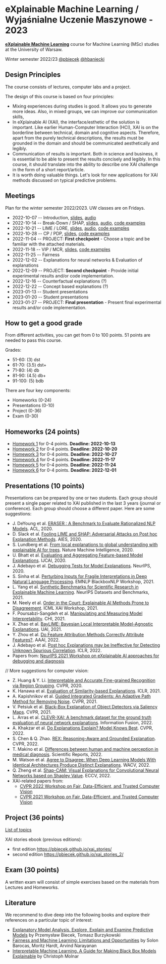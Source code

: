 # eXplainable Machine Learning / Wyjaśnialne Uczenie Maszynowe - 2023

[**eXplainable Machine Learning**](https://usosweb.uw.edu.pl/kontroler.php?_action=katalog2/przedmioty/pokazPrzedmiot&kod=1000-319bEML) course for Machine Learning (MSc) studies at the University of Warsaw. 

Winter semester 2022/23 [@pbiecek](https://github.com/pbiecek) [@hbaniecki](https://github.com/hbaniecki)


## Design Principles

The course consists of lectures, computer labs and a project.

The design of this course is based on four principles:

- Mixing experiences during studies is good. It allows you to generate more ideas. Also, in mixed groups, we can improve our communication skills,
- In eXplainable AI (XAI), the interface/esthetic of the solution is important. Like earlier Human-Computer Interaction (HCI), XAI is on the borderline between technical, domain and cognitive aspects. Therefore, apart from the purely technical descriptions, the results must be grounded in the domain and should be communicated aesthetically and legibly. 
- Communication of results is important. Both in science and business, it is essential to be able to present the results concisely and legibly. In this course, it should translate into the ability to describe one XAI challenge in the form of a short report/article.
- It is worth doing valuable things. Let's look for new applications for XAI methods discussed on typical predictive problems.


## Meetings

Plan for the winter semester 2022/2023. UW classes are on Fridays. 


* 2022-10-07  -- Introduction, [slides](https://htmlpreview.github.io/?https://raw.githubusercontent.com/mim-uw/TrustworthyMachineLearning-2023/main/Lectures/01_introduction.html#/title-slide), [audio](https://youtu.be/1UkrvKyvMDw)
* 2022-10-14  -- Break-Down / SHAP, [slides](https://htmlpreview.github.io/?https://raw.githubusercontent.com/mim-uw/eXplainableMachineLearning-2023/main/Lectures/02_shap.html#/title-slide), [audio](https://youtu.be/SJQWAJLhMas), [code examples](https://mim-uw.github.io/eXplainableMachineLearning-2023/hw2_shap_with_xgboost_on_titanic.html)
* 2022-10-21  -- LIME / LORE, [slides](https://htmlpreview.github.io/?https://raw.githubusercontent.com/mim-uw/eXplainableMachineLearning-2023/main/Lectures/03_lime.html), [audio](https://youtu.be/l5I1uwoKrME), [code examples](https://mim-uw.github.io/eXplainableMachineLearning-2023/hw3_lime_with_xgboost_on_titanic.html)
* 2022-10-28  -- CP / PDP, [slides](https://htmlpreview.github.io/?https://raw.githubusercontent.com/mim-uw/eXplainableMachineLearning-2023/main/Lectures/04_pdp.html#/title-slide), [code examples](https://mim-uw.github.io/eXplainableMachineLearning-2023/hw4_cp_and_pdp_with_xgboost_on_titanic.html)
* 2022-11-04  -- PROJECT: **First checkpoint** - Choose a topic and be familiar with the attached materials.
* 2022-11-18  -- VIP / MCR, [slides](https://htmlpreview.github.io/?https://raw.githubusercontent.com/mim-uw/eXplainableMachineLearning-2023/main/Lectures/05_vip.html#/title-slide), [code examples](https://mim-uw.github.io/eXplainableMachineLearning-2023/hw5_pvi_with_xgboost_on_titanic.html)
* 2022-11-25  -- Fairness
* 2022-12-02  -- Explanations for neural networks & Evaluation of explanations 
* 2022-12-09  -- PROJECT: **Second checkpoint** - Provide initial experimental results and/or code implementation.
* 2022-12-16  -- Counterfactual explanations (?)
* 2022-12-22  -- Concept based explanations (?)
* 2023-01-13  -- Student presentations
* 2023-01-20  -- Student presentations
* 2023-01-27  -- PROJECT:  **Final presentation** - Present final experimental results and/or code implementation.


## How to get a good grade

From different activities, you can get from 0 to 100 points. 51 points are needed to pass this course.

Grades:

* 51-60: (3) dst
* 61-70: (3.5) dst+
* 71-80: (4) db
* 81-90: (4.5) db+
* 91-100: (5) bdb


There are four key components:

* Homeworks (0-24)
* Presentations (0-10)
* Project (0-36)
* Exam  (0-30)

## Homeworks (24 points)

 - [Homework 1](https://github.com/mim-uw/TrustworthyMachineLearning-2023/tree/main/Homeworks/HW1)  for 0-4 points. **Deadline: 2022-10-13**
 - [Homework 2](https://github.com/mim-uw/TrustworthyMachineLearning-2023/tree/main/Homeworks/HW2)  for 0-4 points. **Deadline: 2022-10-20** 
 - [Homework 3](https://github.com/mim-uw/TrustworthyMachineLearning-2023/tree/main/Homeworks/HW3)  for 0-4 points. **Deadline: 2022-10-27**
 - [Homework 4](https://github.com/mim-uw/TrustworthyMachineLearning-2023/tree/main/Homeworks/HW4)  for 0-4 points. **Deadline: 2022-11-17**
 - [Homework 5](https://github.com/mim-uw/TrustworthyMachineLearning-2023/tree/main/Homeworks/HW5)  for 0-4 points. **Deadline: 2022-11-24**
 - [Homework 6](https://github.com/mim-uw/TrustworthyMachineLearning-2023/tree/main/Homeworks/HW6)  for 0-4 points. **Deadline: 2022-12-01**

## Presentations (10 points)

Presentations can be prepared by one or two students. Each group should present a single paper related to XAI published in the last 3 years (journal or conference). Each group should choose a different paper. Here are some suggestions:


* J. DeYoung et al. [ERASER : A Benchmark to Evaluate Rationalized NLP Models](https://aclanthology.org/2020.acl-main.408.pdf). ACL, 2020.
* D. Slack et al. [Fooling LIME and SHAP: Adversarial Attacks on Post hoc Explanation Methods](https://dl.acm.org/doi/10.1145/3375627.3375830). AIES, 2020.
* S. Lundberg et al. [From local explanations to global understanding with explainable AI for trees](https://www.nature.com/articles/s42256-019-0138-9). Nature Machine Intelligence, 2020.
* U. Bhatt et al. [Evaluating and Aggregating Feature-based Model Explanations](https://www.ijcai.org/Proceedings/2020/0417). IJCAI, 2020.
* J. Adebayo et al. [Debugging Tests for Model Explanations](https://proceedings.neurips.cc/paper/2020/hash/075b051ec3d22dac7b33f788da631fd4-Abstract.html). NeurIPS, 2020.
* S. Sinha et al. [Perturbing Inputs for Fragile Interpretations in Deep Natural Language Processing](https://arxiv.org/abs/2108.04990). EMNLP BlackboxNLP Workshop, 2021.
* L. Yang et al. [Synthetic Benchmarks for Scientific Research in Explainable Machine Learning](https://openreview.net/forum?id=R7vr14ffhF9). NeurIPS Datasets and Benchmarks, 2021.
* M. Neely et al. [Order in the Court: Explainable AI Methods Prone to Disagreement](https://arxiv.org/abs/2105.03287). ICML XAI Workshop, 2021.
* F. Poursabzi-Sangdeh et al. [Manipulating and Measuring Model Interpretability](https://arxiv.org/abs/1802.07810v5). CHI, 2021.
* X. Zhao et al. [BayLIME: Bayesian Local Interpretable Model-Agnostic Explanations](https://proceedings.mlr.press/v161/zhao21a.html). UAI, 2021.
* Y. Zhou et al. [Do Feature Attribution Methods Correctly Attribute Features?](https://ojs.aaai.org/index.php/AAAI/article/view/21196). AAAI, 2022.
* J. Adebayo et al. [Post hoc Explanations may be Ineffective for Detecting Unknown Spurious Correlation](https://openreview.net/forum?id=xNOVfCCvDpM). ICLR, 2022.
* Papers from: [NeurIPS 2021 Workshop on eXplainable AI approaches for debugging and diagnosis](https://xai4debugging.github.io/)

// More suggestions for computer vision:

* Z. Huang & Y. Li. [Interpretable and Accurate Fine-grained Recognition via Region Grouping](https://openaccess.thecvf.com/content_CVPR_2020/html/Huang_Interpretable_and_Accurate_Fine-grained_Recognition_via_Region_Grouping_CVPR_2020_paper.html). CVPR, 2020.
* K. Hanawa et al. [Evaluation of Similarity-based Explanations](https://openreview.net/forum?id=9uvhpyQwzM_). ICLR, 2021.
* A. Kapishnikov et al. [Guided Integrated Gradients: An Adaptive Path Method for Removing Noise](https://arxiv.org/abs/2106.09788). CVPR, 2021.
* V. Petsiuk et al. [Black-Box Explanation of Object Detectors via Saliency Maps](https://openaccess.thecvf.com/content/CVPR2021/html/Petsiuk_Black-Box_Explanation_of_Object_Detectors_via_Saliency_Maps_CVPR_2021_paper.html). CVPR, 2021.
* L. Arras et al. [CLEVR-XAI: A benchmark dataset for the ground truth evaluation of neural network explanations](https://doi.org/10.1016/j.inffus.2021.11.008). Information Fusion, 2022.
* A. Khakzar et al. [Do Explanations Explain? Model Knows Best](https://openaccess.thecvf.com/content/CVPR2022/html/Khakzar_Do_Explanations_Explain_Model_Knows_Best_CVPR_2022_paper.html). CVPR, 2022.
* S. Chen & Q. Zhao. [REX: Reasoning-Aware and Grounded Explanation](https://openaccess.thecvf.com/content/CVPR2022/html/Chen_REX_Reasoning-Aware_and_Grounded_Explanation_CVPR_2022_paper.html). CVPR, 2022.
* T. Makino et al. [Differences between human and machine perception in medical diagnosis](https://www.nature.com/articles/s41598-022-10526-z). Scientific Reports, 2022.
* M. Watson et al. [Agree to Disagree: When Deep Learning Models With Identical Architectures Produce Distinct Explanations](https://ieeexplore.ieee.org/stamp/stamp.jsp?arnumber=9706847). WACV, 2022.
* Q. Zheng et al. [Shap-CAM: Visual Explanations for Convolutional Neural Networks based on Shapley Value](https://arxiv.org/abs/2208.03608). ECCV, 2022.
* XAI-related papers from:
    * [CVPR 2022 Workshop on Fair, Data-Efficient, and Trusted Computer Vision](https://openaccess.thecvf.com/CVPR2022_workshops/FaDE-TCV)
    * [CVPR 2021 Workshop on Fair, Data-Efficient, and Trusted Computer Vision](https://openaccess.thecvf.com/CVPR2021_workshops/TCV) 

## Project (36 points)

[List of topics](https://docs.google.com/document/d/15lqyxRtolxBgZjDWs81ISXnJ6y0vUOXp8KcQeug1s3g/edit?usp=sharing)

XAI stories ebook (previous editions): 
- first edition https://pbiecek.github.io/xai_stories/
- second edition https://pbiecek.github.io/xai_stories_2/
<!-- - this edition https://github.com/pbiecek/xai_stories_3/ -->

## Exam (30 points)

A written exam will consist of simple exercises based on the materials from Lectures and Homeworks.

## Literature

We recommend to dive deep into the following books and explore their references on a particular topic of interest:

* [Explanatory Model Analysis. Explore, Explain and Examine Predictive Models](https://pbiecek.github.io/ema/) by Przemysław Biecek, Tomasz Burzykowski
* [Fairness and Machine Learning: Limitations and Opportunities](https://fairmlbook.org/) by Solon Barocas, Moritz Hardt, Arvind Narayanan
* [Interpretable Machine Learning. A Guide for Making Black Box Models Explainable](https://christophm.github.io/interpretable-ml-book/) by Christoph Molnar
